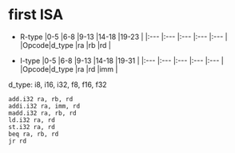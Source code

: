 # first ISA

- R-type
|0-5   |6-8    |9-13 |14-18 |19-23  |
|:---  |:---   |:--- |:---  |:---   |
|Opcode|d_type |ra   |rb    |rd     |

- I-type
|0-5   |6-8    |9-13 |14-18 |19-31  |
|:---  |:---   |:--- |:---  |:---   |
|Opcode|d_type |ra   |rd    |imm    |

d_type: i8, i16, i32, f8, f16, f32

``` #!/bin/sh
add.i32 ra, rb, rd
addi.i32 ra, imm, rd
madd.i32 ra, rb, rd
ld.i32 ra, rd
st.i32 ra, rd
beq ra, rb, rd
jr rd
```
